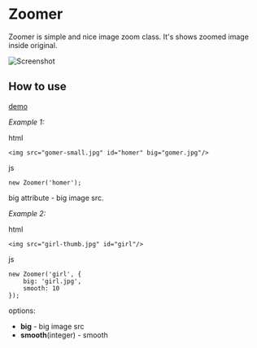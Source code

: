 Zoomer
=====
Zoomer is simple and nice image zoom class. It's shows zoomed image inside original.

![Screenshot](http://mifjs.net/assets/images/queen.jpg)

How to use
----------

[demo](http://mifjs.net/misc/zoomer/)

*Example 1:*

html

	<img src="gomer-small.jpg" id="homer" big="gomer.jpg"/>
js

	new Zoomer('homer');
	
big attribute - big image src.


*Example 2:*

html

	<img src="girl-thumb.jpg" id="girl"/>
	
js

	new Zoomer('girl', {
		big: 'girl.jpg',
		smooth: 10
	});
	
options:

* **big** - big image src
* **smooth**(integer) - smooth 
